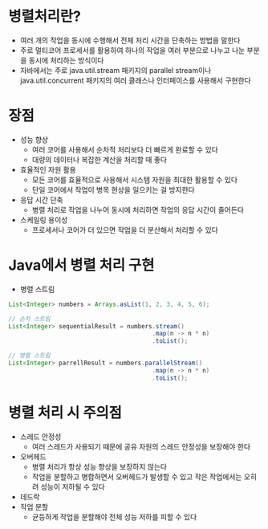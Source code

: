 # 병렬처리란?
- 여러 개의 작업을 동시에 수행해서 전체 처리 시간을 단축하는 방법을 말한다
- 주로 멀티코어 프로세서를 활용하여 하나의 작업을 여러 부분으로 나누고 나눈 부분을 동시에 처리하는 방식이다
- 자바에서는 주로 java.util.stream 패키지의 parallel stream이나 java.util.concurrent 패키지의 여러 클래스나 인터페이스를 사용해서 구현한다

# 장점
- 성능 향상
	- 여러 코어를 사용해서 순차적 처리보다 더 빠르게 완료할 수 있다
	- 대량의 데이터나 복잡한 계산을 처리할 때 좋다
- 효율적인 자원 활용
	- 모든 코어를 효율적으로 사용해서 시스템 자원을 최대한 활용할 수 있다
	- 단일 코어에서 작업이 병목 현상을 일으키는 걸 방지한다
- 응답 시간 단축
	- 병렬 처리로 작업을 나누어 동시에 처리하면 작업의 응답 시간이 줄어든다
- 스케일링 용이성
	- 프로세서나 코어가 더 있으면 작업을 더 분산해서 처리할 수 있다

# Java에서 병렬 처리 구현
- 병렬 스트림
```java
List<Integer> numbers = Arrays.asList(1, 2, 3, 4, 5, 6);

// 순차 스트림
List<Integer> sequentialResult = numbers.stream()
										.map(n -> n * n)
										.toList();

// 병렬 스트림
List<Integer> parrellResult = numbers.parallelStream()
										.map(n -> n * n)
										.toList();
```

# 병렬 처리 시 주의점
- 스레드 안정성
	- 여러 스레드가 사용되기 때문에 공유 자원의 스레드 안정성을 보장해야 한다
- 오버헤드
	- 병렬 처리가 항상 성능 향상을 보장하지 않는다
	- 작업을 분할하고 병합하면서 오버헤드가 발생할 수 있고 작은 작업에서는 오히려 성능이 저하될 수 있다
- 데드락
- 작업 분할
	- 균등하게 작업을 분할해야 전체 성능 저하를 피할 수 있다